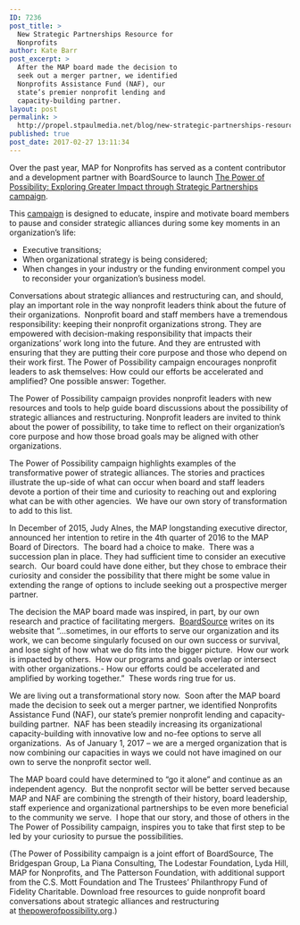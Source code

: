 ```yaml
---
ID: 7236
post_title: >
  New Strategic Partnerships Resource for
  Nonprofits
author: Kate Barr
post_excerpt: >
  After the MAP board made the decision to
  seek out a merger partner, we identified
  Nonprofits Assistance Fund (NAF), our
  state’s premier nonprofit lending and
  capacity-building partner.
layout: post
permalink: >
  http://propel.stpaulmedia.net/blog/new-strategic-partnerships-resource-for-nonprofits/
published: true
post_date: 2017-02-27 13:11:34
---
```

Over the past year, MAP for Nonprofits has served as a content contributor and a development partner with BoardSource to launch <a href="http://www.thepowerofpossibility.org/" target="_blank" rel="noopener">The Power of Possibility: Exploring Greater Impact through Strategic Partnerships campaign</a>.

This <a href="http://www.thepowerofpossibility.org/" target="_blank" rel="noopener">campaign</a> is designed to educate, inspire and motivate board members to pause and consider strategic alliances during some key moments in an organization’s life:
<ul>
 	<li>Executive transitions;</li>
 	<li>When organizational strategy is being considered;</li>
 	<li>When changes in your industry or the funding environment compel you to reconsider your organization’s business model.</li>
</ul>
Conversations about strategic alliances and restructuring can, and should, play an important role in the way nonprofit leaders think about the future of their organizations.  Nonprofit board and staff members have a tremendous responsibility: keeping their nonprofit organizations strong. They are empowered with decision-making responsibility that impacts their organizations’ work long into the future. And they are entrusted with ensuring that they are putting their core purpose and those who depend on their work first. The Power of Possibility campaign encourages nonprofit leaders to ask themselves: How could our efforts be accelerated and amplified? One possible answer: Together.

The Power of Possibility campaign provides nonprofit leaders with new resources and tools to help guide board discussions about the possibility of strategic alliances and restructuring. Nonprofit leaders are invited to think about the power of possibility, to take time to reflect on their organization’s core purpose and how those broad goals may be aligned with other organizations.

The Power of Possibility campaign highlights examples of the transformative power of strategic alliances. The stories and practices illustrate the up-side of what can occur when board and staff leaders devote a portion of their time and curiosity to reaching out and exploring what can be with other agencies.  We have our own story of transformation to add to this list.

In December of 2015, Judy Alnes, the MAP longstanding executive director, announced her intention to retire in the 4th quarter of 2016 to the MAP Board of Directors.  The board had a choice to make.  There was a succession plan in place. They had sufficient time to consider an executive search.  Our board could have done either, but they chose to embrace their curiosity and consider the possibility that there might be some value in extending the range of options to include seeking out a prospective merger partner.

The decision the MAP board made was inspired, in part, by our own research and practice of facilitating mergers.  <a href="https://boardsource.org/" target="_blank" rel="noopener">BoardSource</a> writes on its website that “…sometimes, in our efforts to serve our organization and its work, we can become singularly focused on our own success or survival, and lose sight of how what we do fits into the bigger picture.  How our work is impacted by others.  How our programs and goals overlap or intersect with other organizations.- How our efforts could be accelerated and amplified by working together.”  These words ring true for us.

We are living out a transformational story now.  Soon after the MAP board made the decision to seek out a merger partner, we identified Nonprofits Assistance Fund (NAF), our state’s premier nonprofit lending and capacity-building partner.  NAF has been steadily increasing its organizational capacity-building with innovative low and no-fee options to serve all organizations.  As of January 1, 2017 – we are a merged organization that is now combining our capacities in ways we could not have imagined on our own to serve the nonprofit sector well.

The MAP board could have determined to “go it alone” and continue as an independent agency.  But the nonprofit sector will be better served because MAP and NAF are combining the strength of their history, board leadership, staff experience and organizational partnerships to be even more beneficial to the community we serve.  I hope that our story, and those of others in the The Power of Possibility campaign, inspires you to take that first step to be led by your curiosity to pursue the possibilities.

(The Power of Possibility campaign is a joint effort of BoardSource, The Bridgespan Group, La Piana Consulting, The Lodestar Foundation, Lyda Hill, MAP for Nonprofits, and The Patterson Foundation, with additional support from the C.S. Mott Foundation and The Trustees’ Philanthropy Fund of Fidelity Charitable. Download free resources to guide nonprofit board conversations about strategic alliances and restructuring at <a href="http://www.thepowerofpossibility.org/" target="_blank" rel="noopener">thepowerofpossibility.org</a>.)